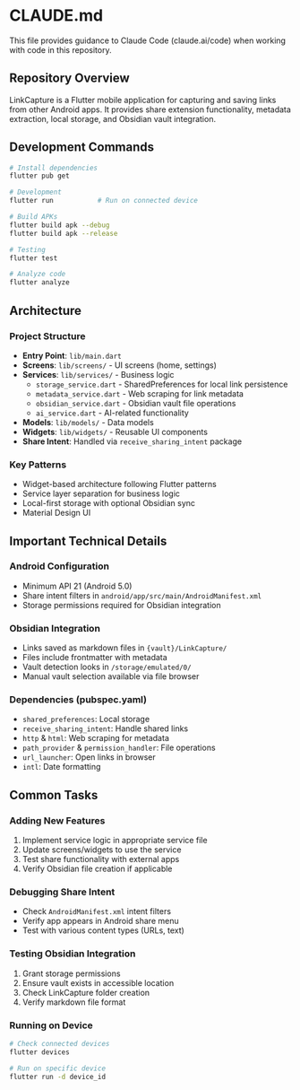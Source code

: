 # CLAUDE.md

This file provides guidance to Claude Code (claude.ai/code) when working with code in this repository.

## Repository Overview

LinkCapture is a Flutter mobile application for capturing and saving links from other Android apps. It provides share extension functionality, metadata extraction, local storage, and Obsidian vault integration.

## Development Commands

```bash
# Install dependencies
flutter pub get

# Development
flutter run           # Run on connected device

# Build APKs
flutter build apk --debug
flutter build apk --release

# Testing
flutter test

# Analyze code
flutter analyze
```

## Architecture

### Project Structure
- **Entry Point**: `lib/main.dart`
- **Screens**: `lib/screens/` - UI screens (home, settings)
- **Services**: `lib/services/` - Business logic
  - `storage_service.dart` - SharedPreferences for local link persistence
  - `metadata_service.dart` - Web scraping for link metadata
  - `obsidian_service.dart` - Obsidian vault file operations
  - `ai_service.dart` - AI-related functionality
- **Models**: `lib/models/` - Data models
- **Widgets**: `lib/widgets/` - Reusable UI components
- **Share Intent**: Handled via `receive_sharing_intent` package

### Key Patterns
- Widget-based architecture following Flutter patterns
- Service layer separation for business logic
- Local-first storage with optional Obsidian sync
- Material Design UI

## Important Technical Details

### Android Configuration
- Minimum API 21 (Android 5.0)
- Share intent filters in `android/app/src/main/AndroidManifest.xml`
- Storage permissions required for Obsidian integration

### Obsidian Integration
- Links saved as markdown files in `{vault}/LinkCapture/`
- Files include frontmatter with metadata
- Vault detection looks in `/storage/emulated/0/`
- Manual vault selection available via file browser

### Dependencies (pubspec.yaml)
- `shared_preferences`: Local storage
- `receive_sharing_intent`: Handle shared links
- `http` & `html`: Web scraping for metadata
- `path_provider` & `permission_handler`: File operations
- `url_launcher`: Open links in browser
- `intl`: Date formatting

## Common Tasks

### Adding New Features
1. Implement service logic in appropriate service file
2. Update screens/widgets to use the service
3. Test share functionality with external apps
4. Verify Obsidian file creation if applicable

### Debugging Share Intent
- Check `AndroidManifest.xml` intent filters
- Verify app appears in Android share menu
- Test with various content types (URLs, text)

### Testing Obsidian Integration
1. Grant storage permissions
2. Ensure vault exists in accessible location
3. Check LinkCapture folder creation
4. Verify markdown file format

### Running on Device
```bash
# Check connected devices
flutter devices

# Run on specific device
flutter run -d device_id
```